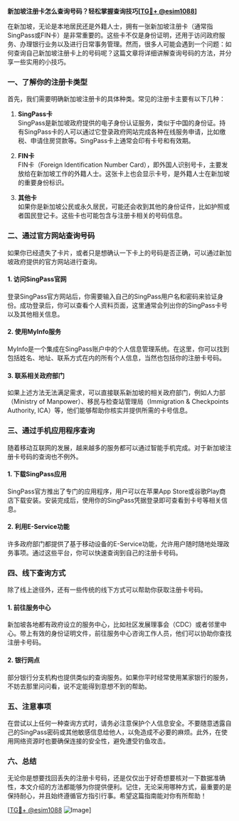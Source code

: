 **新加坡注册卡怎么查询号码？轻松掌握查询技巧[[TG💪+ @esim1088](https://t.me/s/esim1088)]**

在新加坡，无论是本地居民还是外籍人士，拥有一张新加坡注册卡（通常指SingPass或FIN卡）是非常重要的。这些卡不仅是身份证明，还用于访问政府服务、办理银行业务以及进行日常事务管理。然而，很多人可能会遇到一个问题：如何查询自己新加坡注册卡上的号码呢？这篇文章将详细讲解查询号码的方法，并分享一些实用的小技巧。

### 一、了解你的注册卡类型

首先，我们需要明确新加坡注册卡的具体种类。常见的注册卡主要有以下几种：

1. **SingPass卡**  
   SingPass是新加坡政府提供的电子身份认证服务，类似于中国的身份证。持有SingPass卡的人可以通过它登录政府网站完成各种在线服务申请，比如缴税、申请住房贷款等。SingPass卡上通常会印有卡号和有效期。

2. **FIN卡**  
   FIN卡（Foreign Identification Number Card），即外国人识别号卡，主要发放给在新加坡工作的外籍人士。这张卡上也会显示卡号，是外籍人士在新加坡的重要身份标识。

3. **其他卡**  
   如果你是新加坡公民或永久居民，可能还会收到其他的身份证件，比如护照或者国民登记卡。这些卡也可能包含与注册卡相关的号码信息。

### 二、通过官方网站查询号码

如果你已经遗失了卡片，或者只是想确认一下卡上的号码是否正确，可以通过新加坡政府提供的官方网站进行查询。

#### 1. 访问SingPass官网  
登录SingPass官方网站后，你需要输入自己的SingPass用户名和密码来验证身份。成功登录后，你可以查看个人资料页面，这里通常会列出你的SingPass卡号以及其他相关信息。

#### 2. 使用MyInfo服务  
MyInfo是一个集成在SingPass账户中的个人信息管理系统。在这里，你可以找到包括姓名、地址、联系方式在内的所有个人信息，当然也包括你的注册卡号码。

#### 3. 联系相关政府部门  
如果上述方法无法满足需求，可以直接联系新加坡的相关政府部门，例如人力部（Ministry of Manpower）、移民与检查站管理局（Immigration & Checkpoints Authority, ICA）等，他们能够帮助你核实并提供所需的卡号信息。

### 三、通过手机应用程序查询

随着移动互联网的发展，越来越多的服务都可以通过智能手机完成。对于新加坡注册卡号码的查询也不例外。

#### 1. 下载SingPass应用  
SingPass官方推出了专门的应用程序，用户可以在苹果App Store或谷歌Play商店下载安装。安装完成后，使用你的SingPass凭据登录即可查看到卡号等相关信息。

#### 2. 利用E-Service功能  
许多政府部门都提供了基于移动设备的E-Service功能，允许用户随时随地处理政务事项。通过这些平台，你可以快速查询到自己的注册卡号码。

### 四、线下查询方式

除了线上途径外，还有一些传统的线下方式可以帮助你获取注册卡号码。

#### 1. 前往服务中心  
新加坡各地都有政府设立的服务中心，比如社区发展理事会（CDC）或者邻里中心。带上有效的身份证明文件，前往服务中心咨询工作人员，他们可以协助你查找注册卡号码。

#### 2. 银行网点  
部分银行分支机构也提供类似的查询服务。如果你平时经常使用某家银行的服务，不妨去那里问问看，说不定能得到意想不到的帮助。

### 五、注意事项

在尝试以上任何一种查询方式时，请务必注意保护个人信息安全。不要随意透露自己的SingPass密码或其他敏感信息给他人，以免造成不必要的麻烦。此外，在使用网络资源时也要确保连接的安全性，避免遭受钓鱼攻击。

### 六、总结

无论你是想要找回丢失的注册卡号码，还是仅仅出于好奇想要核对一下数据准确性，本文介绍的方法都能够为你提供便利。记住，无论采用哪种方式，最重要的是保持耐心，并且始终遵循官方指引行事。希望这篇指南能对你有所帮助！

[[TG💪+ @esim1088](https://t.me/s/esim1088) ![Image](https://i.postimg.cc/4NQfJmqS/Snipaste-2025-05-13-00-14-12.png)]